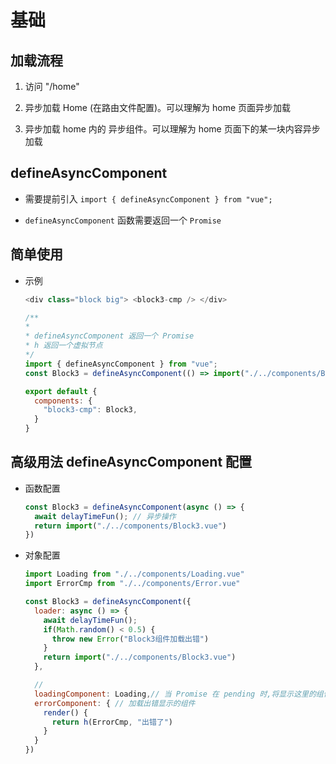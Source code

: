 # 基础

## 加载流程

1. 访问 "/home"

2. 异步加载 Home (在路由文件配置)。可以理解为 home 页面异步加载

3. 异步加载 home 内的 异步组件。可以理解为 home 页面下的某一块内容异步加载

## defineAsyncComponent

+ 需要提前引入 `import { defineAsyncComponent } from "vue";`

+ `defineAsyncComponent` 函数需要返回一个 `Promise`

## 简单使用

+ 示例

    ```js
    <div class="block big"> <block3-cmp /> </div>

    /**
    *
    * defineAsyncComponent 返回一个 Promise
    * h 返回一个虚拟节点
    */
    import { defineAsyncComponent } from "vue";
    const Block3 = defineAsyncComponent(() => import("./../components/Block3.vue"));

    export default {
      components: {
        "block3-cmp": Block3,
      }
    }
    ```

## 高级用法 defineAsyncComponent 配置

+ 函数配置

    ```js
    const Block3 = defineAsyncComponent(async () => {
      await delayTimeFun(); // 异步操作
      return import("./../components/Block3.vue")
    })
    ```

+ 对象配置

    ```js
    import Loading from "./../components/Loading.vue"
    import ErrorCmp from "./../components/Error.vue"

    const Block3 = defineAsyncComponent({
      loader: async () => {
        await delayTimeFun();
        if(Math.random() < 0.5) {
          throw new Error("Block3组件加载出错")
        }
        return import("./../components/Block3.vue")
      },

      //
      loadingComponent: Loading,// 当 Promise 在 pending 时,将显示这里的组件
      errorComponent: { // 加载出错显示的组件
        render() {
          return h(ErrorCmp, "出错了")
        }
      }
    })
    ```
